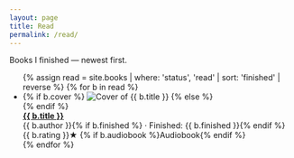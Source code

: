 ```yaml
---
layout: page
title: Read
permalink: /read/
---
```


Books I finished — newest first.

<ul class="book-grid">
{% assign read = site.books | where: 'status', 'read' | sort: 'finished' | reverse %}
{% for b in read %}
  <li class="book-card">
    {% if b.cover %}
      <img class="book-cover" src="{{ b.cover | relative_url }}" alt="Cover of {{ b.title }}">
    {% else %}
      <div class="book-cover" aria-hidden="true"></div>
    {% endif %}
    <div>
      <a href="{{ b.url | relative_url }}"><strong>{{ b.title }}</strong></a>
      <div class="book-meta">{{ b.author }}{% if b.finished %} · Finished: {{ b.finished }}{% endif %}</div>
      <div class="book-meta">
        <span class="badge">{{ b.rating }}★</span>
        {% if b.audiobook %}<span class="badge">Audiobook</span>{% endif %}
      </div>
    </div>
  </li>
{% endfor %}
</ul>
